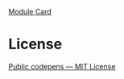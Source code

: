 <a href="http://codepen.io/imohkay/pen/PwPwWd/" target="_blank">Module Card</a>

# License

<a href="https://blog.codepen.io/legal/licensing/" target="_blank">Public codepens — MIT License</a>